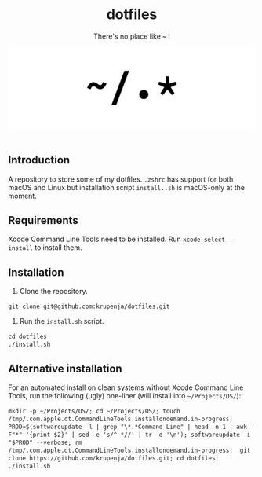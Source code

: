 <div align="center">
    <h1>dotfiles</h1>
    <p>There's no place like <b><code>~</code></b> !</p>
    <img src="home.png">
    <br><br>
    </p>
</div>

## Introduction

A repository to store some of my dotfiles. `.zshrc` has support for both macOS and Linux but installation script `install..sh` is macOS-only at the moment.

## Requirements

Xcode Command Line Tools need to be installed. Run `xcode-select --install` to install them.

## Installation

1. Clone the repository.

```shell
git clone git@github.com:krupenja/dotfiles.git
```

1. Run the `install.sh` script.

```shell
cd dotfiles
./install.sh
```

## Alternative installation

For an automated install on clean systems without Xcode Command Line Tools, run the following (ugly) one-liner (will install into `~/Projects/OS/`):

```shell
mkdir -p ~/Projects/OS/; cd ~/Projects/OS/; touch /tmp/.com.apple.dt.CommandLineTools.installondemand.in-progress; PROD=$(softwareupdate -l | grep "\*.*Command Line" | head -n 1 | awk -F"*" '{print $2}' | sed -e 's/^ *//' | tr -d '\n'); softwareupdate -i "$PROD" --verbose; rm /tmp/.com.apple.dt.CommandLineTools.installondemand.in-progress;  git clone https://github.com/krupenja/dotfiles.git; cd dotfiles; ./install.sh
```